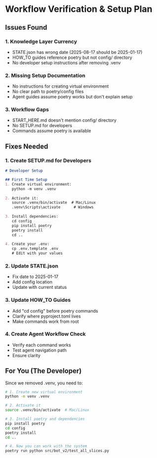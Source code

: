 # Workflow Verification & Setup Plan

## Issues Found

### 1. Knowledge Layer Currency
- STATE.json has wrong date (2025-08-17 should be 2025-01-17)
- HOW_TO guides reference poetry but not config/ directory
- No developer setup instructions after removing .venv

### 2. Missing Setup Documentation
- No instructions for creating virtual environment
- No clear path to poetry/config files
- Agent guides assume poetry works but don't explain setup

### 3. Workflow Gaps
- START_HERE.md doesn't mention config/ directory
- No SETUP.md for developers
- Commands assume poetry is available

## Fixes Needed

### 1. Create SETUP.md for Developers
```markdown
# Developer Setup

## First Time Setup
1. Create virtual environment:
   python -m venv .venv
   
2. Activate it:
   source .venv/bin/activate  # Mac/Linux
   .venv\Scripts\activate      # Windows
   
3. Install dependencies:
   cd config
   pip install poetry
   poetry install
   cd ..
   
4. Create your .env:
   cp .env.template .env
   # Edit with your values
```

### 2. Update STATE.json
- Fix date to 2025-01-17
- Add config location
- Update with current status

### 3. Update HOW_TO Guides
- Add "cd config" before poetry commands
- Clarify where pyproject.toml lives
- Make commands work from root

### 4. Create Agent Workflow Check
- Verify each command works
- Test agent navigation path
- Ensure clarity

## For You (The Developer)

Since we removed .venv, you need to:
```bash
# 1. Create new virtual environment
python -m venv .venv

# 2. Activate it
source .venv/bin/activate  # Mac/Linux

# 3. Install poetry and dependencies
pip install poetry
cd config
poetry install
cd ..

# 4. Now you can work with the system
poetry run python src/bot_v2/test_all_slices.py
```